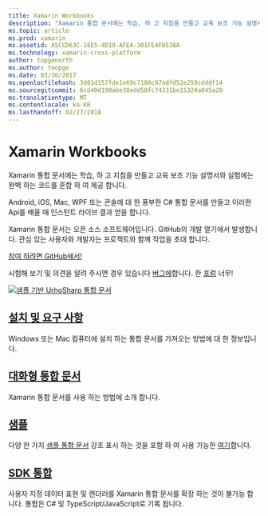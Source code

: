 ```yaml
---
title: Xamarin Workbooks
description: "Xamarin 통합 문서에는 학습, 하 고 지침을 만들고 교육 보조 기능 설명서와 실험에는 완벽 하는 코드를 혼합 하 여 제공 합니다."
ms.topic: article
ms.prod: xamarin
ms.assetid: A5CCD63C-18E5-4D19-AFEA-301FE4F8538A
ms.technology: xamarin-cross-platform
author: topgenorth
ms.author: toopge
ms.date: 03/30/2017
ms.openlocfilehash: 3d01d157fde1e69c7180c07adfd52e259cdddf14
ms.sourcegitcommit: 6cd40d190abe38edd50fc74331be15324a845a28
ms.translationtype: MT
ms.contentlocale: ko-KR
ms.lasthandoff: 02/27/2018
---
```

# <a name="xamarin-workbooks"></a>Xamarin Workbooks

Xamarin 통합 문서에는 학습, 하 고 지침을 만들고 교육 보조 기능 설명서와 실험에는 완벽 하는 코드를 혼합 하 여 제공 합니다.

Android, iOS, Mac, WPF 또는 콘솔에 대 한 풍부한 C# 통합 문서를 만들고 이러한 Api를 배울 때 인스턴트 라이브 결과 얻을 합니다.

Xamarin 통합 문서는 오픈 소스 소프트웨어입니다. GitHub의 개발 열기에서 발생합니다. 관심 있는 사용자와 개발자는 프로젝트와 함께 작업을 초대 합니다.

<a class="github-button" href="https://github.com/Microsoft/workbooks" data-size="large" aria-label="View Microsoft/workbooks on GitHub">참여 하려면 GitHub에서!</a>

시험해 보기 및 의견을 알려 주시면 경우 있습니다 [버그에](~/tools/workbooks/install.md#reporting-bugs)합니다. 한 [포럼](https://forums.xamarin.com/categories/inspector) 너무!

[ ![](images/interactive-1.0.0-urho-planet-earth-small.png "샘플 기반 UrhoSharp 통합 문서")](images/interactive-1.0.0-urho-planet-earth.png)

## <a name="installation-and-requirementsinstallmd"></a>[설치 및 요구 사항](install.md)

Windows 또는 Mac 컴퓨터에 설치 하는 통합 문서를 가져오는 방법에 대 한 정보입니다.

## <a name="interactive-workbooksworkbookmd"></a>[대화형 통합 문서](workbook.md)

Xamarin 통합 문서를 사용 하는 방법에 소개 합니다.

## <a name="samplessamplesindexmd"></a>[샘플](samples/index.md)

다양 한 가지 [샘플 통합 문서](https://developer.xamarin.com/workbooks/) 강조 표시 하는 것을 포함 하 여 사용 가능한 [여기](samples/index.md)합니다.

## <a name="integration-sdksdkindexmd"></a>[SDK 통합](sdk/index.md)

사용자 지정 데이터 표현 및 렌더러를 Xamarin 통합 문서를 확장 하는 것이 불가능 합니다. 통합은 C# 및 TypeScript/JavaScript로 기록 됩니다.

<script async defer src="https://buttons.github.io/buttons.js"></script>